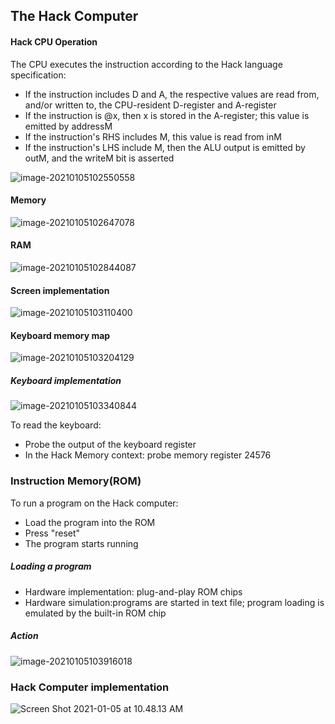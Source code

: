 ## The Hack Computer



#### Hack CPU Operation

The CPU executes the instruction according to the Hack language specification:

- If the instruction includes D and A, the respective values are read from, and/or written to, the CPU-resident D-register and A-register
- If the instruction is @x, then x is stored in the A-register; this value is emitted by addressM
- If the instruction's RHS includes M, this value is read from inM
- If the instruction's LHS include M, then the ALU output is emitted by outM, and the writeM bit is asserted



![image-20210105102550558](https://loyioblog.oss-cn-beijing.aliyuncs.com/LoyioBlog/20210105fPhq0T.png)



#### Memory

![image-20210105102647078](https://loyioblog.oss-cn-beijing.aliyuncs.com/LoyioBlog/20210105jzd3C3.png)



#### RAM

![image-20210105102844087](https://loyioblog.oss-cn-beijing.aliyuncs.com/LoyioBlog/20210105Ne4jCS.png)

#### Screen implementation

![image-20210105103110400](https://loyioblog.oss-cn-beijing.aliyuncs.com/LoyioBlog/20210105fgKn9f.png)



#### Keyboard memory map

![image-20210105103204129](https://loyioblog.oss-cn-beijing.aliyuncs.com/LoyioBlog/20210105kZBDWR.png)

##### Keyboard implementation

![image-20210105103340844](https://loyioblog.oss-cn-beijing.aliyuncs.com/LoyioBlog/20210105eFiGO9.png)



To read the keyboard:

- Probe the output of the keyboard register
- In the Hack Memory context: probe memory register 24576





### Instruction Memory(ROM)

To run a program on the Hack computer:

- Load the program into the ROM
- Press "reset"
- The program starts running



##### Loading a program

- Hardware implementation: plug-and-play ROM chips
- Hardware simulation:programs are started in text file; program loading is emulated by the built-in ROM chip





##### Action

![image-20210105103916018](https://loyioblog.oss-cn-beijing.aliyuncs.com/LoyioBlog/20210105zXRJKQ.png)





### Hack Computer implementation

![Screen Shot 2021-01-05 at 10.48.13 AM](https://loyioblog.oss-cn-beijing.aliyuncs.com/LoyioBlog/20210105EnOiJ0.png)

